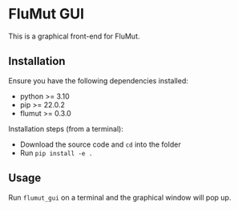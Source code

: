 # FluMut GUI

This is a graphical front-end for FluMut.

## Installation

Ensure you have the following dependencies installed:

- python >= 3.10
- pip >= 22.0.2
- flumut >= 0.3.0

Installation steps (from a terminal):

- Download the source code and `cd` into the folder
- Run `pip install -e .`

## Usage

Run `flumut_gui` on a terminal and the graphical window will pop up.
